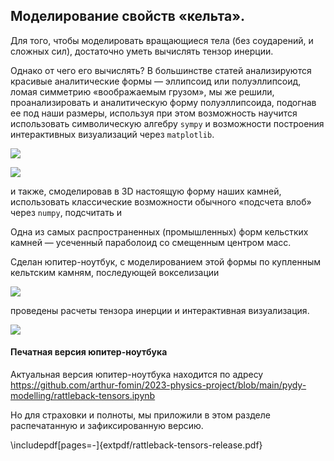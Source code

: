 ## Моделирование свойств «кельта».

Для того, чтобы моделировать вращающиеся тела (без соударений, и сложных сил), достаточно уметь вычислять тензор инерции.

Однако от чего его вычислять? 
В большинстве статей анализируются красивые аналитические формы — эллипсоид или полуэллипсоид, 
ломая симметрию «воображаемым грузом», 
мы же решили, проанализировать и аналитическую форму полуэллипсоида, подогнав ее под наши размеры,
используя при этом возможность научится использовать символическую алгебру `sympy` 
и возможности построения интерактивных визуализаций через `matplotlib`.

![](pics/pic20240114200107.png)

![](pics/pic20240114200649.png)

и также, смоделировав в 3D настоящую форму наших камней, использовать классические возможности 
обычного «подсчета влоб» через `numpy`, подсчитать и 


Одна из самых распространенных (промышленных) форм кельстких камней — усеченный параболоид со смещенным центром масс.

Сделан юпитер-ноутбук, с моделированием этой формы по купленным кельтским камням, последующей вокселизации

![](pics/pic20240114201232.png)


проведены расчеты тензора инерции и интерактивная визуализация.

![](pics/pic20240114201344.png)





#### Печатная версия юпитер-ноутбука

Актуальная версия юпитер-ноутбука находится по адресу 
https://github.com/arthur-fomin/2023-physics-project/blob/main/pydy-modelling/rattleback-tensors.ipynb

Но для страховки и полноты, мы приложили в этом разделе распечатанную и зафиксированную версию.

\includepdf[pages=-]{extpdf/rattleback-tensors-release.pdf}
